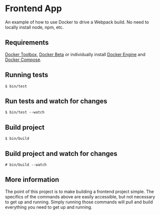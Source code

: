 # Frontend App

An example of how to use Docker to drive a Webpack build. No need to locally
install node, npm, etc.

## Requirements

[Docker Toolbox][1], [Docker Beta][2] or individually install [Docker Engine][3] and [Docker Compose][4].

## Running tests

```
$ bin/test
```

## Run tests and watch for changes

```
$ bin/test --watch
```

## Build project

```
$ bin/build
```

## Build project and watch for changes

```
# bin/build --watch
```

## More information

The point of this project is to make building a frontend project simple. The
specifics of the commands above are easily accessible, but not necessary to get
up and running. Simply running those commands will pull and build everything
you need to get up and running.

[1]: https://beta.docker.com/
[2]: https://www.docker.com/products/docker-toolbox
[3]: https://www.docker.com/products/docker-engine
[4]: https://www.docker.com/products/docker-compose
